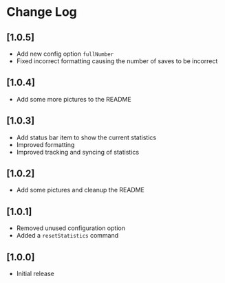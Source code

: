 # Change Log

## [1.0.5]
- Add new config option `fullNumber`
- Fixed incorrect formatting causing the number of saves to be incorrect

## [1.0.4]
- Add some more pictures to the README

## [1.0.3]
- Add status bar item to show the current statistics
- Improved formatting
- Improved tracking and syncing of statistics

## [1.0.2]
- Add some pictures and cleanup the README

## [1.0.1]
- Removed unused configuration option
- Added a `resetStatistics` command

## [1.0.0]
- Initial release
